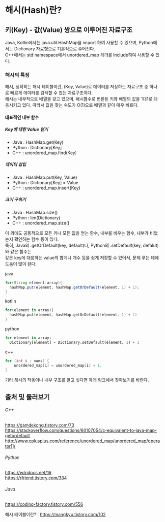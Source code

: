 # 해시(Hash)란?
## 키(Key) - 값(Value) 쌍으로 이루어진 자료구조
Java, Kotlin에서는 java.util.HashMap을 import 하여 사용할 수 있으며, Python에서는 Dictionary 자료형으로 기본적으로 주어진다.  
C++에서는 std namespace에서 unordered_map 헤더를 include하여 사용할 수 있다.  
### 해시의 특징
해시, 정확히는 해시 테이블이란, (Key, Value)로 데이터를 저장하는 자료구조 중 하나로 빠르게 데이터를 검색할 수 있는 자료구조이다.  
해시는 내부적으로 배열을 갖고 있으며, 해시함수로 변환된 키와 배열의 값을 1대1로 대응시키고 있다. 따라서 값을 찾는 속도가 O(1)으로 배열과 같이 매우 빠르다.  

#### 대표적인 내부 함수
##### Key에 대한 Value 얻기
- Java    : HashMap.get(Key)
- Python  : Dictionary[Key]
- C++     : unordered_map.find(Key)
##### 데이터 삽입
- Java    : HashMap.put(Key, Value)
- Python  : Dictionary[Key] = Value
- C++     : unordered_map.insert(Key)
##### 크기 구하기
- Java    : HashMap.size()
- Python  : len(Dictionary)
- C++     : unordered_map.size()

이 외에도 공통적으로 모든 키나 모든 값을 얻는 함수, 내부를 비우는 함수, 내부가 비었는지 확인하는 함수 등이 있다.  
특히, Java의 .getOrDefault(key, default)나, Python의 .setDefault(key, defalut)와 같은 함수는  
같은 key에 대응하는 value의 합계나 개수 등을 쉽게 저장할 수 있어서, 문제 푸는 데에 도움이 많이 된다.

java  
```java
for(String element:array){
  hashMap.put(element, hashMap.getOrDefault(element, 1) + 1);
}
```
kotlin  
```kotlin
for(element in array){
  hashMap.put(element, hashMap.getOrDefault(element, 1) + 1)
}
```  
python  
```python
for element in array:
  Dictionary[element] = Dictionary.setDefault(element, 1) + 1
```
c++  
```c++
for (int i : nums) {
    unordered_map[i] = unordered_map[i] + 1;
}
```


기타 해시의 작동이나 내부 구조를 알고 싶다면 아래 링크에서 찾아보기를 바란다.

출처 및 둘러보기
--
###### C++
https://gamdekong.tistory.com/73  
https://stackoverflow.com/questions/60107054/c-equivalent-to-java-map-getordefault  
http://www.cplusplus.com/reference/unordered_map/unordered_map/operator[]/  
      
###### Python
https://wikidocs.net/16  
https://rfriend.tistory.com/334

###### Java
https://coding-factory.tistory.com/556
       

해시 테이블이란? : https://mangkyu.tistory.com/102
                  
